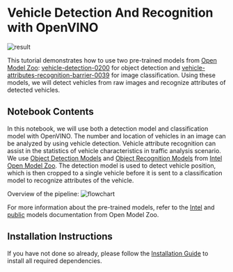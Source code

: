 # Vehicle Detection And Recognition with OpenVINO

![result](https://user-images.githubusercontent.com/47499836/163544861-fa2ad64b-77df-4c16-b065-79183e8ed964.png)

This tutorial demonstrates how to use two pre-trained models from [Open Model Zoo](https://github.com/openvinotoolkit/open_model_zoo): [vehicle-detection-0200](https://github.com/openvinotoolkit/open_model_zoo/tree/master/models/intel/vehicle-detection-0200) for object detection and [vehicle-attributes-recognition-barrier-0039](https://github.com/openvinotoolkit/open_model_zoo/tree/master/models/intel/vehicle-attributes-recognition-barrier-0039) for image classification. Using these models, we will detect vehicles from raw images and recognize attributes of detected vehicles. 


## Notebook Contents

In this notebook, we will use both a detection model and classification model with OpenVINO. The number and location of vehicles in an image can be analyzed by using vehicle detection. Vehicle attribute recognition can assist in the statistics of vehicle characteristics in traffic analysis scenario. We use [Object Detection Models](https://github.com/openvinotoolkit/open_model_zoo/tree/master/models/intel/vehicle-detection-0200) and [Object Recognition Models](https://github.com/openvinotoolkit/open_model_zoo/tree/master/models/intel/vehicle-attributes-recognition-barrier-0039) from [Intel Open Model Zoo](https://github.com/openvinotoolkit/open_model_zoo/blob/master/models/intel/index.md). The detection model is used to detect vehicle position, which is then cropped to a single vehicle before it is sent to a classification model to recognize attributes of the vehicle. 

Overview of the pipeline: 
![flowchart](https://user-images.githubusercontent.com/47499836/157867076-9e997781-f9ef-45f6-9a51-b515bbf41048.png)

For more information about the pre-trained models, refer to the [Intel](https://github.com/openvinotoolkit/open_model_zoo/tree/master/models/intel) and [public](https://github.com/openvinotoolkit/open_model_zoo/tree/master/models/public) models documentation from Open Model Zoo.

## Installation Instructions

If you have not done so already, please follow the [Installation Guide](../../README.md) to install all required dependencies.
